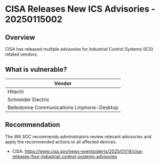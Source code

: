 # CISA Releases New ICS Advisories - 20250115002

## Overview

CISA has released multiple advisories for Industrial Control Systems (ICS) related vendors.

## What is vulnerable?

| Vendor                                     |
| ------------------------------------------ |
| Hitachi                                    |
| Schneider Electric                         |
| Belledonne Communications Linphone-Desktop |

## Recommendation

The WA SOC recommends administrators review relevant advisories and apply the recommended actions to all affected devices.

- CISA: <https://www.cisa.gov/news-events/alerts/2025/01/14/cisa-releases-four-industrial-control-systems-advisories>
